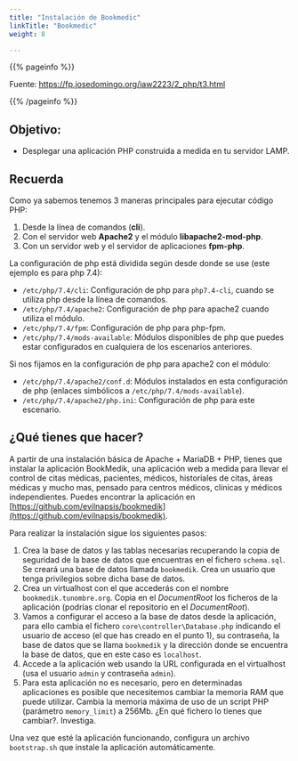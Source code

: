 ```yaml
---
title: "Instalación de Bookmedic"
linkTitle: "Bookmedic"
weight: 8

---
```


{{% pageinfo %}}

Fuente: https://fp.josedomingo.org/iaw2223/2_php/t3.html
    
{{% /pageinfo %}}

## Objetivo:

* Desplegar una aplicación PHP construida a medida en tu servidor LAMP.

## Recuerda

Como ya sabemos tenemos 3 maneras principales para ejecutar código PHP:

1. Desde la línea de comandos (**cli**).
1. Con el servidor web **Apache2** y el módulo **libapache2-mod-php**. 
1. Con un servidor web y el servidor de aplicaciones **fpm-php**. 

La configuración de php está dividida según desde donde se use (este ejemplo es para php 7.4):

* `/etc/php/7.4/cli`: Configuración de php para `php7.4-cli`, cuando se utiliza php desde la línea de comandos.
* `/etc/php/7.4/apache2`: Configuración de php para apache2 cuando utiliza el módulo.
* `/etc/php/7.4/fpm`: Configuración de php para php-fpm.
* `/etc/php/7.4/mods-available`: Módulos disponibles de php que puedes estar configurados en cualquiera de los escenarios anteriores.

Si nos fijamos en la configuración de php para apache2 con el módulo:

* `/etc/php/7.4/apache2/conf.d`: Módulos instalados en esta configuración de php (enlaces simbólicos a `/etc/php/7.4/mods-available`).
* `/etc/php/7.4/apache2/php.ini`: Configuración de php para este escenario.


## ¿Qué tienes que hacer?
A partir de una instalación básica de Apache + MariaDB + PHP, tienes que instalar la aplicación BookMedik, una aplicación web a medida para llevar el control de citas médicas, pacientes, médicos, historiales de citas, áreas médicas y mucho mas, pensado para centros médicos, clínicas y médicos independientes. Puedes encontrar la aplicación en [https://github.com/evilnapsis/bookmedik](https://github.com/evilnapsis/bookmedik).

Para realizar la instalación sigue los siguientes pasos:

1. Crea la base de datos y las tablas necesarias recuperando la copia de seguridad de la base de datos que encuentras en el fichero `schema.sql`. Se creará una base de datos llamada `bookmedik`. Crea un usuario que tenga privilegios sobre dicha base de datos.
2. Crea un virtualhost con el que accederás con el nombre `bookmedik.tunombre.org`. Copia en el *DocumentRoot* los ficheros de la aplicación (podrías clonar el repositorio en el *DocumentRoot*).
3. Vamos a configurar el acceso a la base de datos desde la aplicación, para ello cambia el fichero `core\controller\Database.php` indicando el usuario de acceso (el que has creado en el punto 1), su contraseña, la base de datos que se llama `bookmedik` y la dirección donde se encuentra la base de datos, que en este caso es `localhost`.
4. Accede a la aplicación web usando la URL configurada en el virtualhost (usa el usuario `admin` y contraseña `admin`).
5. Para esta aplicación no es necesario, pero en determinadas aplicaciones es posible que necesitemos cambiar la memoria RAM que puede utilizar. Cambia la memoria máxima de uso de un script PHP (parámetro `memory_limit`) a 256Mb. ¿En qué fichero lo tienes que cambiar?. Investiga.

Una vez que esté la aplicación funcionando, configura un archivo `bootstrap.sh` que instale la aplicación automáticamente. 



    